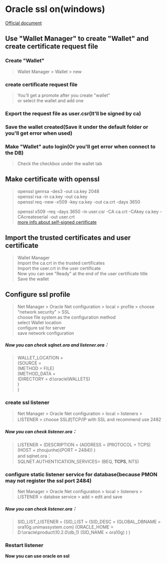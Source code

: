 # Oracle ssl on(windows)
[Official document](https://docs.oracle.com/cd/B28359_01/network.111/b28530/asossl.htm#i1006119)

## Use "Wallet Manager" to create "Wallet" and create certificate request file
### Create "Wallet"
> Wallet Manager > Wallet > new
### create certificate request file
> You'll get a promote after you create "wallet"  
> or select the wallet and add one
### Export the request file as user.csr(It'll be signed by ca)
### Save the wallet created(**Save it under the default folder or you'll get error when used**)
### Make "Wallet" auto login(Or you'll get error when connect to the DB)
> Check the checkbox under the wallet tab
## Make certificate with openssl
> openssl genrsa -des3 -out ca.key 2048  
> openssl rsa -in ca.key -out ca.key  
> openssl req -new -x509 -key ca.key -out ca.crt -days 3650
> 
> openssl x509 -req -days 3650 -in user.csr -CA ca.crt -CAkey ca.key -CAcreateserial -out user.crt  
[more info about self-signed certificate](https://mei-rong.github.io/notes/selfSignedCrtBasedOnOpenssl)
## Import the trusted certificates and user certificate
> Wallet Manager  
> Import the ca.crt in the trusted certificates  
> Import the user.crt in the user certificate  
> Now you can see "Ready" at the end of the user certificate title  
> Save the wallet
## Configure ssl profile
> Net Manager > Oracle Net configuration > local > profile > choose "network security" > SSL  
> choose file system as the configuration method  
> select Wallet location  
> configure ssl for server  
> save network configuration  
##### Now you can check sqlnet.ora and listener.ora：  
> WALLET_LOCATION =  
>   (SOURCE =  
>     (METHOD = FILE)  
>     (METHOD_DATA =  
>       (DIRECTORY = d:\oracle\WALLETS)  
>     )  
>   )  
### create ssl listener
> Net Manager > Oracle Net configuration > local > listeners > LISTENER > choose SSL的TCP/IP with SSL and recommend use 2482  
##### Now you can check listener.ora：  
> LISTENER =
>   (DESCRIPTION =
>       (ADDRESS = (PROTOCOL = TCPS)(HOST = zhoujunhe)(PORT = 2484))
>   )  
and sqlnet.ora：  
> SQLNET.AUTHENTICATION_SERVICES= (BEQ, **TCPS**, NTS)
### configure static listener service for database(because PMON may not register the ssl port 2484)
> Net Manager > Oracle Net configuration > local > listeners > LISTENER > databse service > add  > edit and save  
##### Now you can check listener.ora：  
> SID_LIST_LISTENER =
>   (SID_LIST =
>       (SID_DESC =
>           (GLOBAL_DBNAME = ora10g.unimassystem.com)
>           (ORACLE_HOME = D:\oracle\product\10.2.0\db_1)
>           (SID_NAME = ora10g)
>       )
>   )
### Restart listener

**Now you can use oracle on ssl**
